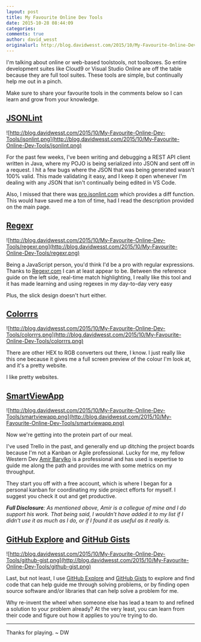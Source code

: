 ```yaml
---
layout: post
title: My Favourite Online Dev Tools
date: 2015-10-28 08:44:09
categories:
comments: true
author: david_wesst
originalurl: http://blog.davidwesst.com/2015/10/My-Favourite-Online-Dev-Tools/
---
```


I'm talking about online or web-based toolstools, not toolboxes. So entire development suites like Cloud9 or Visual Studio Online are off the table because they are full tool suites. These tools are simple, but continually help me out in a pinch.

Make sure to share your favourite tools in the comments below so I can learn and grow from your knowledge. 

## [JSONLint](http://jsonlint.com)

![http://blog.davidwesst.com/2015/10/My-Favourite-Online-Dev-Tools/jsonlint.png](http://blog.davidwesst.com/2015/10/My-Favourite-Online-Dev-Tools/jsonlint.png)

For the past few weeks, I've been writing and debugging a REST API client written in Java, where my POJO is being serialized into JSON and sent off in a request. I hit a few bugs where the JSON that was being generated wasn't 100% valid. This made validating it easy, and I keep it open whenever I'm dealing with any JSON that isn't continually being edited in VS Code.

Also, I missed that there was [pro.jsonlint.com](http://pro.jsonlint.com/) which provides a diff function. This would have saved me a ton of time, had I read the description provided on the main page. 

## [Regexr](http://www.regexr.com/)

![http://blog.davidwesst.com/2015/10/My-Favourite-Online-Dev-Tools/regexr.png](http://blog.davidwesst.com/2015/10/My-Favourite-Online-Dev-Tools/regexr.png)

Being a JavaScript person, you'd think I'd be a pro with regular expressions. Thanks to [Regexr.com](http://regexr.com) I can at least appear to be. Between the reference guide on the left side, real-time match highlighting, I really like this tool and it has made learning and using regexes in my day-to-day very easy

Plus, the slick design doesn't hurt either.

## [Colorrrs](http://hex.colorrrs.com/)

![http://blog.davidwesst.com/2015/10/My-Favourite-Online-Dev-Tools/colorrrs.png](http://blog.davidwesst.com/2015/10/My-Favourite-Online-Dev-Tools/colorrrs.png)

There are other HEX to RGB converters out there, I know. I just really like this one because it gives me a full screen preview of the colour I'm look at, and it's a pretty website.

I like pretty websites.

## [SmartViewApp](http://smartviewapp.com/)

![http://blog.davidwesst.com/2015/10/My-Favourite-Online-Dev-Tools/smartviewapp.png](http://blog.davidwesst.com/2015/10/My-Favourite-Online-Dev-Tools/smartviewapp.png)

Now we're getting into the protein part of our meal.

I've used Trello in the past, and generally end up ditching the project boards because I'm not a Kanban or Agile professional. Lucky for me, my fellow Western Dev [Amir Barylko](http://www.westerndevs.com/bios/amir_barylko/) is a professional and has used is expertise to guide me along the path and provides me with some metrics on my throughput.

They start you off with a free account, which is where I began for a personal kanban for coordinating my side project efforts for myself. I suggest you check it out and get productive.

_**Full Disclosure**:  As mentioned above, Amir is a collegue of mine and I do support his work. That being said, I wouldn't have added it to my list if I didn't use it as much as I do, or if I found it as useful as it really is._ 

## [GitHub Explore](https://github.com/explore) and [GitHub Gists](https://gist.github.com/)

![http://blog.davidwesst.com/2015/10/My-Favourite-Online-Dev-Tools/github-gist.png](http://blog.davidwesst.com/2015/10/My-Favourite-Online-Dev-Tools/github-gist.png)

Last, but not least, I use [GitHub Explore](https://github.com/explore) and [GitHub Gists](https://gist.github.com/) to explore and find code that can help guide me through solving problems, or by finding open source software and/or libraries that can help solve a problem for me.

Why re-invent the wheel when someone else has lead a team to and refined a solution to your problem already? At the very least, you can learn from their code and figure out how it applies to you're trying to do.

---
Thanks for playing. ~ DW